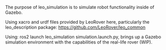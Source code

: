 The purpose of leo_simulation is to simulate robot functionality inside of Gazebo.

Using xacro and urdf files provided by LeoRover here, particularly the leo_description package: https://github.com/LeoRover/leo_common

Using: ros2 launch leo_simulation simulation.launch.py, brings up a Gazebo simulation environment with the capabilities of the real-life rover (WIP).
